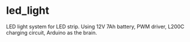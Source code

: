 led_light
=========
LED light system for LED strip. Using 12V 7Ah battery, PWM driver, L200C charging circuit, Arduino as the brain.
